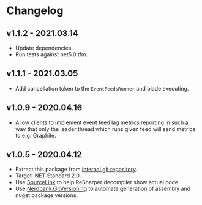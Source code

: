 # Changelog

## v1.1.2 - 2021.03.14
- Update dependencies.
- Run tests against net5.0 tfm.

## v1.1.1 - 2021.03.05
- Add cancellation token to the `EventFeedsRunner` and blade executing.

## v1.0.9 - 2020.04.16
- Allow clients to implement event feed lag metrics reporting in such a way 
  that only the leader thread which runs given feed will send metrics to e.g. Graphite.

## v1.0.5 - 2020.04.12
- Extract this package from [internal git repository](https://git.skbkontur.ru/edi/edi/tree/c600d6072e243a4302a73bacc5629f560fd25779/Core/EventFeeds).
- Target .NET Standard 2.0.
- Use [SourceLink](https://github.com/dotnet/sourcelink) to help ReSharper decompiler show actual code.
- Use [Nerdbank.GitVersioning](https://github.com/AArnott/Nerdbank.GitVersioning) to automate generation of assembly and nuget package versions.
